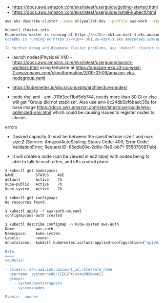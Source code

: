 
- https://docs.aws.amazon.com/eks/latest/userguide/getting-started.html
- https://docs.aws.amazon.com/eks/latest/userguide/install-kubectl.html

```bash
aws eks describe-cluster --name onlywallet-dev --profile aws-work --region us-east-1

kubectl cluster-info
Kubernetes master is running at https://<<ID>>.sk1.us-east-1.eks.amazonaws.com
CoreDNS is running at https://<<ID>>.sk1.us-east-1.eks.amazonaws.com/api/v1/namespaces/kube-system/services/kube-dns:dns/proxy

To further debug and diagnose cluster problems, use 'kubectl cluster-info dump'.
```

- launch nodes(Physical/ VM) - https://docs.aws.amazon.com/eks/latest/userguide/launch-workers.html using template
at https://amazon-eks.s3-us-west-2.amazonaws.com/cloudformation/2019-01-09/amazon-eks-nodegroup.yaml

- https://kubernetes.io/docs/concepts/architecture/nodes/
- node rhel ami - ami-011b3ccf1bd6db744, needs more than 30 Gi or else will get "Group did not stabilize".
Also use ami-0c24db5df6badc35a for base image https://docs.aws.amazon.com/eks/latest/userguide/eks-optimized-ami.html
which could be causing issues to register nodes to cluster.

errors
- Desired capacity:3 must be between the specified min size:1 and max size:2 (Service: AmazonAutoScaling; Status Code: 400; Error Code: ValidationError; Request ID: 85edb00e-2d6e-11e9-bb71-5550760811eb)

- It will create a node (can be viewed in ec2 tabs) with nodes being to able to talk to each other, 
and k8s control plane.

```bash
$ kubectl get namespaces
NAME          STATUS    AGE
default       Active    7h
kube-public   Active    7h
kube-system   Active    7h

$ kubectl get configmaps
No resources found.

$ kubectl apply -f aws-auth-cm.yaml
configmap/aws-auth created

$ kubectl describe configmap -n kube-system aws-auth
Name:         aws-auth
Namespace:    kube-system
Labels:       <none>
Annotations:  kubectl.kubernetes.io/last-applied-configuration={"apiVersion":"v1","data":{"mapRoles":"- rolearn: arn:aws:iam::account_id:role/role_name\n  use...

Data
====
mapRoles:
----
- rolearn: arn:aws:iam::account_id:role/role_name
  username: system:node:{{EC2PrivateDNSName}}
  groups:
    - system:bootstrappers
    - system:nodes

Events:  <none>
```
